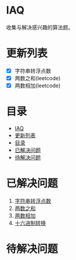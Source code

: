 # IAQ
收集与解决感兴趣的算法题。

# 更新列表
- [x] 字符串转浮点数
- [x] 两数之和(leetcode)
- [x] 两数相加(leetcode)

# 目录
- [IAQ](#iaq)
- [更新列表](#更新列表)
- [目录](#目录)
- [已解决问题](#已解决问题)
- [待解决问题](#待解决问题)

# 已解决问题

1. [字符串转浮点数](IAQ/str2float/README.md)
2. [两数之和](IAQ/twosum/README.md)
3. [两数相加](IAQ/add_two_numbers/README.md)
4. [十六进制转换](IAQ/hexadecimal_convertion/README.md)


# 待解决问题